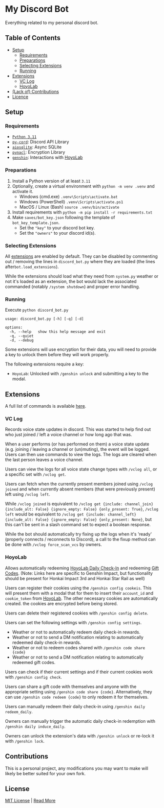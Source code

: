 # My Discord Bot
Everything related to my personal discord bot.

## Table of Contents
* [Setup](#setup)
    * [Requirements](#requirements)
    * [Preparations](#preparations)
    * [Selecting Extensions](#selecting-extensions)
    * [Running](#running)
* [Extensions](#extensions)
    * [VC Log](#vc-log)
    * [HoyoLab](#hoyolab)
* [(Lack of) Contributions](#contributions)
* [Licence](#license)

## Setup
### Requirements
- [`Python 3.11`](https://www.python.org/)
- [`py-cord`](https://pypi.org/project/py-cord/): Discord API Library
- [`aiosqlite`](https://pypi.org/project/aiosqlite/): Async SQLite
- [`pynacl`](https://pypi.org/project/aiosqlite/): Encryption Library
- [`genshin`](https://pypi.org/project/genshin/): Interactions with [HoyoLab](https://www.hoyolab.com/)

### Preparations
1. Install a Python version of at least `3.11`
2. Optionally, create a virtual environment with `python -m venv .venv` and
    activate it.
   * Windows (cmd.exe) `.venv\Scripts\activate.bat`
   * Windows (PowerShell) `.venv\Scripts\activate.ps1`
   * MacOS / Linux (Bash) `source .venv/bin/activate` 
3. Install requirements with
   `python -m pip install -r requirements.txt`
4. Make `saves/bot_key.json` following the template of `bot_key_template.json`.
    - Set the `"key"` to your discord bot key.
    - Set the `"owners"` to your discord id(s).

### Selecting Extensions
All [extensions](#extensions) are enabled by default. 
They can be disabled by commenting out / removing the lines in `discord_bot.py` where they are loaded 
(the lines after`bot.load_extensions`).

While the extensions should load what they need from `system.py` weather or not it's loaded as an extension,
the bot would lack the associated commanded (notably `/system shutdown`) and proper error handling.

### Running
Execute `python discord_bot.py`

```
usage: discord_bot.py [-h] [-q] [-d]

options:
  -h, --help   show this help message and exit
  -q, --quiet
  -d, --debug
```

Some extensions will use encryption for their data, you will need to provide a key to unlock them before they will work properly.

The following extensions require a key:
- `HoyoLab`: Unlocked with `/genshin unlock` and submitting a key to the modal.

## Extensions
A full list of commands is available [here](Commands.md).
### VC Log
Records voice state updates in discord.
This was started to help find out who just joined / left a voice channel or how long ago that was.

When a user performs (or has performed on them) a voice state update (e.g. joining / leaving a channel or (un)muting),
the event will be logged. Users can then use commands to view the logs.
The logs are cleared when the last person leaves a voice channel.

Users can view the logs for all voice state change types with `/vclog all`, or a specific set with `/vclog get`.

Users can fetch when the currently present members joined using `/vclog joined` 
and when currently absent members (that were previously present) left using `/vclog left`.

While `/vclog joined` is equivalent to 
`/vclog get {include: channel_join} {include_alt: False} {ignore_empty: False} {only_present: True}`,
`/vclog left` would be equivalent to 
`/vclog get {include: channel_left} {include_alt: False} {ignore_empty: False} {only_present: None}`,
but this can't be sent in a slash command set to expect a boolean response.

While the bot should automatically try fixing up the logs when it's 'ready' (properly connects / reconnects to Discord),
a call to the fixup method can be done with `/vclog force_scan_vcs` by owners.

### HoyoLab
Allows automatically redeeming [HoyoLab Daily Check-In](https://genshin-impact.fandom.com/wiki/HoYoLAB_Community_Daily_Check-In) 
and redeeming [Gift Codes](https://genshin.hoyoverse.com/en/gift).
(Note: Links here are specific to Genshin Impact, but functionality should be present for Honkai Impact 3rd and Honkai Star Rail as well)

Users can register their cookies using the `/genshin config cookeis`.
This will present them with a modal that for them to insert their `account_id` and `cookie_token` from [HoyoLab](https://www.hoyolab.com/).
The other necessary cookies are automatically created.
the cookies are encrypted before being stored.

Users can delete their registered cookies with `/genshin config delete`.

Users can set the following settings with `/genshin config settings`.

- Weather or not to automatically redeem daily check-in rewards.
- Weather or not to send a DM notification relating to automatically redeemed daily check-in rewards.
- Weather or not to redeem codes shared with `/genshin code share {code}`
- Weather or not to send a DM notification relating to automatically redeemed gift codes.

Users can check if their current settings and if their current cookies work with `/genshin config check`.

Users can share a gift code with themselves and anyone with the appropriate setting using `/genshin code share {code}`.
Alternatively, they can use `/genshin code redeem {code}` to only redeem it for themselves.

Users can manually redeem their daily check-in using `/genshin daily redeem_daily`.

Owners can manually trigger the automatic daily check-in redemption with `/genshin daily induce_daily`.

Owners can unlock the extension's data with `/genshin unlock` or re-lock it with `/genshin lock`.

## Contributions
This is a personal project, any modifications you may want to make will likely be better suited for your own fork.

## License
[MIT License](LICENSE) | [Read More](https://choosealicense.com/licenses/mit/#)

